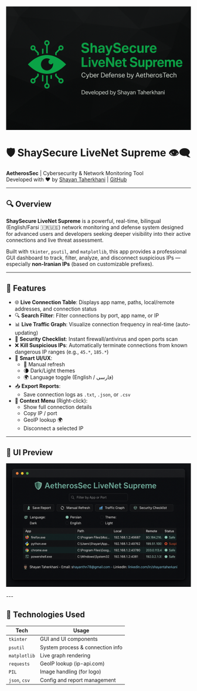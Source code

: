 <p align="center">
  <img src="https://github.com/Shayanthn/AetherosSec/blob/main/2.png?raw=true" alt="ShaySecure Banner" width="1000"/>
</p>

# 🛡️ ShaySecure LiveNet Supreme 👁‍🗨

**AetherosSec** | Cybersecurity & Network Monitoring Tool  
Developed with ❤️ by [Shayan Taherkhani](https://linkedin.com/in/shayantaherkhani) | [GitHub](https://github.com/shayanthn)

---

## 🔍 Overview

**ShaySecure LiveNet Supreme** is a powerful, real-time, bilingual (English/Farsi 🇮🇷🇺🇸) network monitoring and defense system designed for advanced users and developers seeking deeper visibility into their active connections and live threat assessment.

Built with `tkinter`, `psutil`, and `matplotlib`, this app provides a professional GUI dashboard to track, filter, analyze, and disconnect suspicious IPs — especially **non-Iranian IPs** (based on customizable prefixes).

---

## 🚀 Features

- 🌐 **Live Connection Table**: Displays app name, paths, local/remote addresses, and connection status
- 🔍 **Search Filter**: Filter connections by port, app name, or IP
- 📊 **Live Traffic Graph**: Visualize connection frequency in real-time (auto-updating)
- 🔐 **Security Checklist**: Instant firewall/antivirus and open ports scan
- ❌ **Kill Suspicious IPs**: Automatically terminate connections from known dangerous IP ranges (e.g., `45.*`, `185.*`)
- 🧠 **Smart UI/UX**:
  - 🔄 Manual refresh
  - 🌘 Dark/Light themes
  - 🌍 Language toggle (English / فارسی)
- 📥 **Export Reports**:
  - Save connection logs as `.txt`, `.json`, or `.csv`
- 📌 **Context Menu** (Right-click):
  - Show full connection details
  - Copy IP / port
  - GeoIP lookup 🌍
  - Disconnect a selected IP

---

## 📸 UI Preview

<p align="center">
  <img src="https://github.com/Shayanthn/AetherosSec/blob/main/1.png?raw=true" alt="ShaySecure UI Preview" width="850"/>
</p>
---

## 🧰 Technologies Used

| Tech            | Usage                         |
|----------------|-------------------------------|
| `tkinter`       | GUI and UI components         |
| `psutil`        | System process & connection info |
| `matplotlib`    | Live graph rendering          |
| `requests`      | GeoIP lookup (ip-api.com)     |
| `PIL`           | Image handling (for logo)     |
| `json`, `csv`   | Config and report management  |

